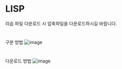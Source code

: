 # LISP
리습 파일 다운로드 시 압축파일을 다운로드하시길 바랍니다.  
#

구분 방법
![image](https://user-images.githubusercontent.com/93309984/139238070-ce6641f2-3ef6-4613-8653-cc543988b557.png)  
#

다운로드 방법
![image](https://user-images.githubusercontent.com/93309984/139236868-a1d6d6e4-8ffe-4d5c-a5fd-271627bd74c5.png)
